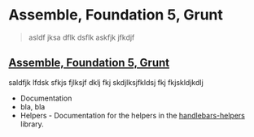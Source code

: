 # Assemble, Foundation 5, Grunt

> asldf jksa dflk dsflk askfjk jfkdjf

## [Assemble, Foundation 5, Grunt](github.com/ivnmaksimovic)

saldfjk lfdsk sfkjs fjlksjf dklj fkj skdjlksjfkldsj fkj fkjskldjkdlj

* Documentation
* bla, bla
* Helpers - Documentation for the helpers in the [handlebars-helpers](http://github.com/assemble/handlebars-helpers) library.
